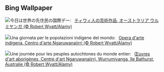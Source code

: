 ## Bing Wallpaper
![](https://www.bing.com/th?id=OHR.BathurstArt_JA-JP1737755187_UHD.jpg&w=1000)今日は世界の先住民の国際デー:&nbsp;&ensp;[ティウィ人の芸術作品, オーストラリア ウルミヤンガ (© Robert Wyatt/Alamy)](https://www.bing.com/th?id=OHR.BathurstArt_JA-JP1737755187_UHD.jpg)
<br><br/>
![](https://www.bing.com/th?id=OHR.BathurstArt_IT-IT6904548782_UHD.jpg&w=1000)Una giornata per le popolazioni indigene del mondo:&nbsp;&ensp;[Opera d'arte indigena, Centro d'arte Ngaruwanajirri (© Robert Wyatt/Alamy)](https://www.bing.com/th?id=OHR.BathurstArt_IT-IT6904548782_UHD.jpg)
<br><br/>
![](https://www.bing.com/th?id=OHR.BathurstArt_FR-FR2057200035_UHD.jpg&w=1000)Une journée pour les peuples autochtones du monde entier:&nbsp;&ensp;[Œuvres d'art aborigènes, Centre d'art Ngaruwanajirri, Wurrumiyanga, île Bathurst, Australie (© Robert Wyatt/Alamy)](https://www.bing.com/th?id=OHR.BathurstArt_FR-FR2057200035_UHD.jpg)
<br><br/>
